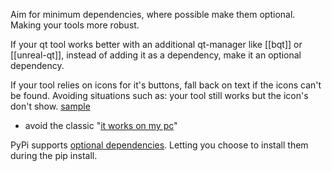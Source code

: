 Aim for minimum dependencies, where possible make them optional. Making your tools more robust.

If your qt tool works better with an additional qt-manager like [[bqt]] or [[unreal-qt]], instead of adding it as a dependency, make it an optional dependency.

If your tool relies on icons for it's buttons, fall back on text if the icons can't be found. Avoiding situations such as: your tool still works but the icon's don't show. [sample](https://github.com/leixingyu/unrealScriptEditor/issues/3)
- avoid the classic "[it works on my pc](https://donthitsave.com/comic/2016/07/15/it-works-on-my-computer)"

PyPi supports [optional dependencies](https://setuptools.pypa.io/en/latest/userguide/dependency_management.html). Letting you choose to install them during the pip install.